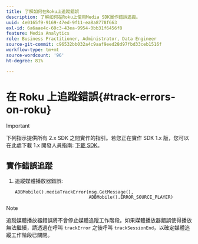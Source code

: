 ```yaml
---
title: 了解如何在Roku上追蹤錯誤
description: 了解如何在Roku上使用Media SDK實作錯誤追蹤。
uuid: 4e0165f9-9169-47ed-9f11-ea8a8778f663
exl-id: 6a6aae4c-60c3-43ea-9954-0bb31f6456f8
feature: Media Analytics
role: Business Practitioner, Administrator, Data Engineer
source-git-commit: c96532bb032a4c9aaf9eed28d97fbd33ceb1516f
workflow-type: tm+mt
source-wordcount: '96'
ht-degree: 81%

---
```


# 在 Roku 上追蹤錯誤{#track-errors-on-roku}

>[!IMPORTANT]
>
>下列指示提供所有 2.x SDK 之間實作的指引。若您正在實作 SDK 1.x 版，您可以在此處下載 1.x 開發人員指南: [下載 SDK](/help/sdk-implement/download-sdks.md)。

## 實作錯誤追蹤

1. 追蹤媒體播放器錯誤:

   ```
   ADBMobile().mediaTrackError(msg.GetMessage(), 
                               ADBMobile().ERROR_SOURCE_PLAYER)
   ```

>[!NOTE]
>
>追蹤媒體播放器錯誤將不會停止媒體追蹤工作階段。如果媒體播放器錯誤使得播放無法繼續，請透過在呼叫 `trackError` 之後呼叫 `trackSessionEnd`，以確定媒體追蹤工作階段已關閉。
